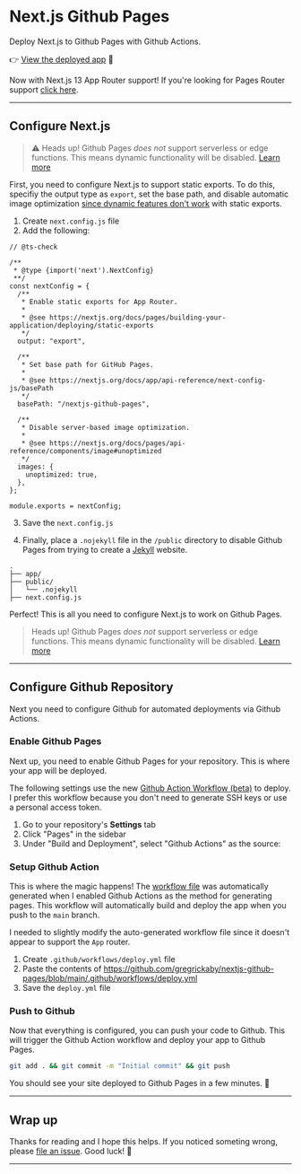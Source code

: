 # Next.js Github Pages

Deploy Next.js to Github Pages with Github Actions.

👉 [View the deployed app](https://gregrickaby.github.io/nextjs-github-pages/) 🚀

Now with Next.js 13 App Router support! If you're looking for Pages Router support [click here](https://github.com/gregrickaby/nextjs-github-pages/releases/tag/pages_dir).

---

## Configure Next.js

> ⚠️ Heads up! Github Pages _does not_ support serverless or edge functions. This means dynamic functionality will be disabled. [Learn more](https://nextjs.org/docs/pages/building-your-application/deploying/static-exports#unsupported-features)

First, you need to configure Next.js to support static exports. To do this, specifiy the output type as `export`, set the base path, and disable automatic image optimization [since dynamic features don't work](https://nextjs.org/blog/next-12-3#disable-image-optimization-stable) with static exports.

1. Create `next.config.js` file
2. Add the following:

```js[class="line-numbers"]
// @ts-check

/**
 * @type {import('next').NextConfig}
 **/
const nextConfig = {
  /**
   * Enable static exports for App Router.
   *
   * @see https://nextjs.org/docs/pages/building-your-application/deploying/static-exports
   */
  output: "export",

  /**
   * Set base path for GitHub Pages.
   *
   * @see https://nextjs.org/docs/app/api-reference/next-config-js/basePath
   */
  basePath: "/nextjs-github-pages",

  /**
   * Disable server-based image optimization.
   *
   * @see https://nextjs.org/docs/pages/api-reference/components/image#unoptimized
   */
  images: {
    unoptimized: true,
  },
};

module.exports = nextConfig;
```

3. Save the `next.config.js`

4. Finally, place a `.nojekyll` file in the `/public` directory to disable Github Pages from trying to create a [Jekyll](https://github.blog/2009-12-29-bypassing-jekyll-on-github-pages/) website.

```treeview
.
├── app/
├── public/
│   └── .nojekyll
├── next.config.js
```

Perfect! This is all you need to configure Next.js to work on Github Pages.

> Heads up! Github Pages _does not_ support serverless or edge functions. This means dynamic functionality will be disabled. [Learn more](https://nextjs.org/docs/pages/building-your-application/deploying/static-exports#unsupported-features)

---

## Configure Github Repository

Next you need to configure Github for automated deployments via Github Actions.

### Enable Github Pages

Next up, you need to enable Github Pages for your repository. This is where your app will be deployed.

The following settings use the new [Github Action Workflow (beta)](https://github.blog/changelog/2022-07-27-github-pages-custom-github-actions-workflows-beta/) to deploy. I prefer this workflow because you don't need to generate SSH keys or use a personal access token.

1. Go to your repository's **Settings** tab
2. Click "Pages" in the sidebar
3. Under "Build and Deployment", select "Github Actions" as the source:

### Setup Github Action

This is where the magic happens! The [workflow file](https://github.com/gregrickaby/nextjs-github-pages/blob/main/.github/workflows/deploy.yml) was automatically generated when I enabled Github Actions as the method for generating pages. This workflow will automatically build and deploy the app when you push to the `main` branch.

I needed to slightly modify the auto-generated workflow file since it doesn't appear to support the `App` router.

1. Create `.github/workflows/deploy.yml` file
2. Paste the contents of <https://github.com/gregrickaby/nextjs-github-pages/blob/main/.github/workflows/deploy.yml>
3. Save the `deploy.yml` file

### Push to Github

Now that everything is configured, you can push your code to Github. This will trigger the Github Action workflow and deploy your app to Github Pages.

```bash
git add . && git commit -m "Initial commit" && git push
```

You should see your site deployed to Github Pages in a few minutes. 🚀

---

## Wrap up

Thanks for reading and I hope this helps. If you noticed someting wrong, please [file an issue](https://github.com/gregrickaby/nextjs-github-pages/issues). Good luck! 🍻

---
